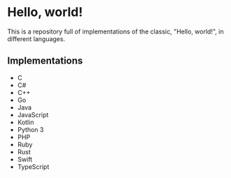 # Hello, world!
This is a repository full of implementations of the classic, "Hello, world!", in different languages.

## Implementations
- C
- C#
- C++
- Go
- Java
- JavaScript
- Kotlin
- Python 3
- PHP
- Ruby
- Rust
- Swift
- TypeScript
